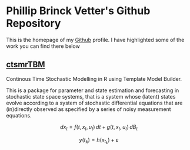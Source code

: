 # Phillip Brinck Vetter's Github Repository

This is the homepage of my [Github](https://github.com/phillipbvetter) profile. I have highlighted some of the work you can find there below 

## [ctsmrTBM](https://phillipbvetter.github.io/ctsmrTMB/)

Continous Time Stochastic Modelling in R using Template Model Builder.

This is a package for parameter and state estimation and forecasting in stochastic state space systems, that is a system whose (latent) states evolve according to a system of stochastic differential equations that are (in)directly observed as specified by a series of noisy measurement equations.

```math
dx_{t} = f(t,x_{t},u_{t}) \, dt + g(t,x_{t},u_{t}) \, dB_{t}
```
```math
y(t_{k}) = h(x_{t_k}) + \varepsilon

```
